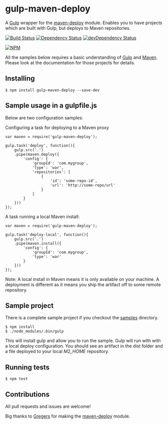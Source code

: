 gulp-maven-deploy
=================

A [Gulp](//gulpjs.com/) wrapper for the [maven-deploy](https://www.npmjs.org/package/maven-deploy) module. Enables you to have projects which are built with Gulp, but deploys to Maven repositories. 

[![Build Status](https://travis-ci.org/micha149/gulp-maven-deploy.svg?branch=master)](https://travis-ci.org/micha149/gulp-maven-deploy)
[![Dependency Status](https://david-dm.org/micha149/gulp-maven-deploy.svg)](https://david-dm.org/micha149/gulp-maven-deploy)
[![devDependency Status](https://david-dm.org/micha149/gulp-maven-deploy/dev-status.svg)](https://david-dm.org/micha149/gulp-maven-deploy#info=devDependencies)

[![NPM](https://nodei.co/npm/gulp-maven-deploy.png?stars=true&downloads=true)](https://npmjs.org/package/gulp-maven-deploy)

All the samples below requires a basic understanding of [Gulp](//gulpjs.com/) and [Maven](http://maven.apache.org/). Please look at the documentation for those projects for details. 

## Installing

	$ npm install gulp-maven-deploy --save-dev

## Sample usage in a gulpfile.js

Below are two configuration samples:

Configuring a task for deploying to a Maven proxy

	var maven = require('gulp-maven-deploy');

	gulp.task('deploy', function(){
		gulp.src('.')
		.pipe(maven.deploy({
			'config': {
				'groupId': 'com.mygroup',
				'type': 'war',
				'repositories': [
					{
						'id': 'some-repo-id',
						'url': 'http://some-repo/url'
					}
				]
			}
		}))
	});

A task running a local Maven install:

	var maven = require('gulp-maven-deploy');

	gulp.task('deploy-local', function(){
		gulp.src('.')
		.pipe(maven.install({
			'config': {
				'groupId': 'com.mygroup',
				'type': 'war'
			}
		}))
	});

Note: A local install in Maven means it is only available on your machine. A deployment is different as it means you ship the artifact off to some remote repository.

## Sample project

There is a complete sample project if you checkout the [samples](./samples) directory. 

	$ npm install
	$ ./node_modules/.bin/gulp

This will install gulp and allow you to run the sample. Gulp will run with with a local deploy configuration. You should see an artifact in the dist folder and a file deployed to your local _M2_HOME_ repository.

## Running tests

	$ npm test

## Contributions

All pull requests and issues are welcome!

Big thanks to [Gregers](https://github.com/gregersrygg) for making the [maven-deploy](https://www.npmjs.org/package/maven-deploy) module.
